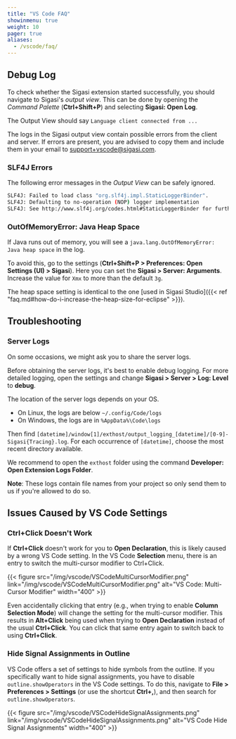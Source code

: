```yaml
---
title: "VS Code FAQ"
showinmenu: true
weight: 10
pager: true
aliases:
  - /vscode/faq/
---
```


## Debug Log

To check whether the Sigasi extension started successfully, you should navigate to Sigasi's _output view_.
This can be done by opening the _Command Palette_ (**Ctrl+Shift+P**) and selecting **Sigasi: Open Log**.

The Output View should say `Language client connected from ...`

The logs in the Sigasi output view contain possible errors from the client and server.
If errors are present, you are advised to copy them and include them in your email to [support+vscode@sigasi.com](mailto:support+vscode@sigasi.com).

### SLF4J Errors

The following error messages in the _Output View_ can be safely ignored.

``` sh
SLF4J: Failed to load class "org.slf4j.impl.StaticLoggerBinder".
SLF4J: Defaulting to no-operation (NOP) logger implementation
SLF4J: See http://www.slf4j.org/codes.html#StaticLoggerBinder for further details.
```

### OutOfMemoryError: Java Heap Space

If Java runs out of memory, you will see a `java.lang.OutOfMemoryError: Java heap space` in the log.

To avoid this, go to the settings (**Ctrl+Shift+P > Preferences: Open Settings (UI) > Sigasi**).
Here you can set the **Sigasi > Server: Arguments**. Increase the value for `Xmx` to more than the default `3g`.

The heap space setting is identical to the one [used in Sigasi Studio]({{< ref "faq.md#how-do-i-increase-the-heap-size-for-eclipse" >}}).

## Troubleshooting

### Server Logs

On some occasions, we might ask you to share the server logs.

Before obtaining the server logs, it's best to enable debug logging.
For more detailed logging, open the settings and change **Sigasi > Server > Log: Level** to **debug**.  

The location of the server logs depends on your OS.

* On Linux, the logs are below `~/.config/Code/logs`
* On Windows, the logs are in `%AppData%\Code\logs`

Then find `[datetime]/window[1]/exthost/output_logging_[datetime]/[0-9]-Sigasi{Tracing}.log`.
For each occurrence of `[datetime]`, choose the most recent directory available.

We recommend to open the `exthost` folder using the command **Developer: Open Extension Logs Folder**.

**Note**: These logs contain file names from your project so only send them to us if you're allowed to do so.

## Issues Caused by VS Code Settings

### Ctrl+Click Doesn't Work

If **Ctrl+Click** doesn't work for you to **Open Declaration**, this is likely caused by a wrong VS Code setting.
In the VS Code **Selection** menu, there is an entry to switch the multi-cursor modifier to Ctrl+Click.

{{< figure src="/img/vscode/VSCodeMultiCursorModifier.png" link="/img/vscode/VSCodeMultiCursorModifier.png" alt="VS Code: Multi-Cursor Modifier"  width="400" >}}

Even accidentally clicking that entry (e.g., when trying to enable **Column Selection Mode**) will change the setting for the multi-cursor modifier.
This results in **Alt+Click** being used when trying to **Open Declaration** instead of the usual **Ctrl+Click**.
You can click that same entry again to switch back to using **Ctrl+Click**.

### Hide Signal Assignments in Outline

VS Code offers a set of settings to hide symbols from the outline. If you specifically want to hide signal assignments, you have to disable `outline.showOperators` in the VS Code settings. To do this, navigate to **File > Preferences > Settings** (or use the shortcut **Ctrl+,**), and then search for `outline.showOperators`.

{{< figure src="/img/vscode/VSCodeHideSignalAssignments.png" link="/img/vscode/VSCodeHideSignalAssignments.png" alt="VS Code Hide Signal Assignments"  width="400" >}}




